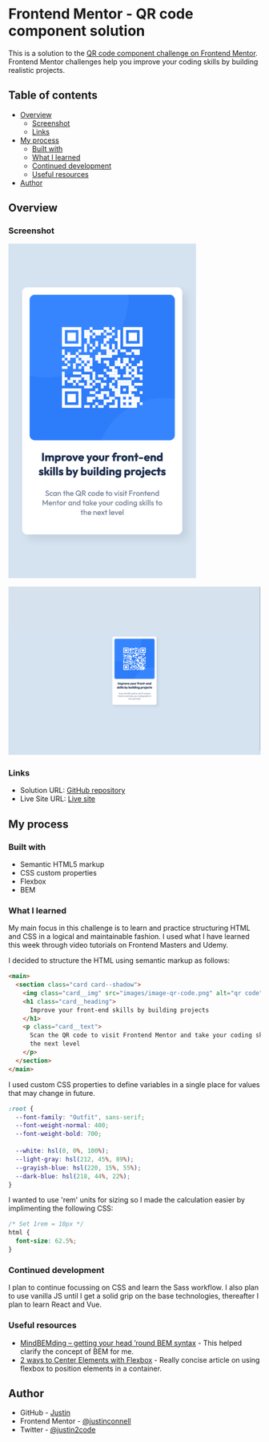 # Frontend Mentor - QR code component solution

This is a solution to the [QR code component challenge on Frontend Mentor](https://www.frontendmentor.io/challenges/qr-code-component-iux_sIO_H). Frontend Mentor challenges help you improve your coding skills by building realistic projects.

## Table of contents

- [Overview](#overview)
    - [Screenshot](#screenshot)
    - [Links](#links)
- [My process](#my-process)
    - [Built with](#built-with)
    - [What I learned](#what-i-learned)
    - [Continued development](#continued-development)
    - [Useful resources](#useful-resources)
- [Author](#author)

## Overview

### Screenshot

<img src="design/screenshots/mobile.png" alt="Mobile" width="375px" />

![Desktop](design/screenshots/desktop.png)

### Links

- Solution URL: [GitHub repository](https://github.com/justinconnell/fem-qr-code)
- Live Site URL: [Live site](https://justinconnell.github.io/fem-qr-code/)

## My process

### Built with

- Semantic HTML5 markup
- CSS custom properties
- Flexbox
- BEM

### What I learned

My main focus in this challenge is to learn and practice structuring HTML and CSS in a logical and maintainable fashion. I used what I have learned this week through video tutorials on Frontend Masters and Udemy.

I decided to structure the HTML using semantic markup as follows:

```html
<main>
  <section class="card card--shadow">
    <img class="card__img" src="images/image-qr-code.png" alt="qr code" />
    <h1 class="card__heading">
      Improve your front-end skills by building projects
    </h1>
    <p class="card__text">
      Scan the QR code to visit Frontend Mentor and take your coding skills to
      the next level
    </p>
  </section>
</main>
```

I used custom CSS properties to define variables in a single place for values that may change in future.

```css
:root {
  --font-family: "Outfit", sans-serif;
  --font-weight-normal: 400;
  --font-weight-bold: 700;

  --white: hsl(0, 0%, 100%);
  --light-gray: hsl(212, 45%, 89%);
  --grayish-blue: hsl(220, 15%, 55%);
  --dark-blue: hsl(218, 44%, 22%);
}
```

I wanted to use 'rem' units for sizing so I made the calculation easier by implimenting the following CSS:

```css
/* Set 1rem = 10px */
html {
  font-size: 62.5%;
}
```

### Continued development

I plan to continue focussing on CSS and learn the Sass workflow. I also plan to use vanilla JS until I get a solid grip on the base technologies, thereafter I plan to learn React and Vue.

### Useful resources

- [MindBEMding – getting your head ’round BEM syntax](https://csswizardry.com/2013/01/mindbemding-getting-your-head-round-bem-syntax/) - This helped clarify the concept of BEM for me.
- [2 ways to Center Elements with Flexbox](https://www.samanthaming.com/tidbits/84-2-ways-to-center-elements-with-flexbox/) - Really concise article on using flexbox to position elements in a container.

## Author

- GitHub - [Justin](https://github.com/justinconnell)
- Frontend Mentor - [@justinconnell](https://www.frontendmentor.io/profile/justinconnell)
- Twitter - [@justin2code](https://twitter.com/justin2code)
